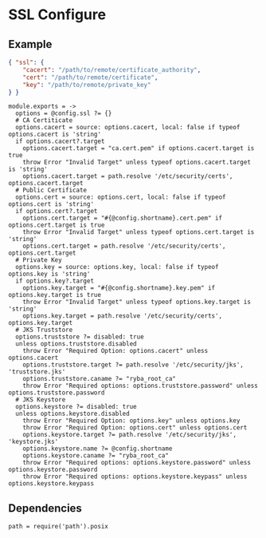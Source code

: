 
# SSL Configure

## Example

```json
{ "ssl": {
    "cacert": "/path/to/remote/certificate_authority",
    "cert": "/path/to/remote/certificate",
    "key": "/path/to/remote/private_key"
} }
```

    module.exports = ->
      options = @config.ssl ?= {}
      # CA Certiticate
      options.cacert = source: options.cacert, local: false if typeof options.cacert is 'string'
      if options.cacert?.target
        options.cacert.target = "ca.cert.pem" if options.cacert.target is true
        throw Error "Invalid Target" unless typeof options.cacert.target is 'string'
        options.cacert.target = path.resolve '/etc/security/certs', options.cacert.target
      # Public Certificate
      options.cert = source: options.cert, local: false if typeof options.cert is 'string'
      if options.cert?.target
        options.cert.target = "#{@config.shortname}.cert.pem" if options.cert.target is true
        throw Error "Invalid Target" unless typeof options.cert.target is 'string'
        options.cert.target = path.resolve '/etc/security/certs', options.cert.target
      # Private Key
      options.key = source: options.key, local: false if typeof options.key is 'string'
      if options.key?.target
        options.key.target = "#{@config.shortname}.key.pem" if options.key.target is true
        throw Error "Invalid Target" unless typeof options.key.target is 'string'
        options.key.target = path.resolve '/etc/security/certs', options.key.target
      # JKS Truststore
      options.truststore ?= disabled: true
      unless options.truststore.disabled
        throw Error "Required Option: options.cacert" unless options.cacert
        options.truststore.target ?= path.resolve '/etc/security/jks', 'truststore.jks'
        options.truststore.caname ?= "ryba_root_ca"
        throw Error "Required options: options.truststore.password" unless options.truststore.password
      # JKS Keystore
      options.keystore ?= disabled: true
      unless options.keystore.disabled
        throw Error "Required Option: options.key" unless options.key
        throw Error "Required Option: options.cert" unless options.cert
        options.keystore.target ?= path.resolve '/etc/security/jks', 'keystore.jks'
        options.keystore.name ?= @config.shortname
        options.keystore.caname ?= "ryba_root_ca"
        throw Error "Required options: options.keystore.password" unless options.keystore.password
        throw Error "Required options: options.keystore.keypass" unless options.keystore.keypass

## Dependencies

    path = require('path').posix
